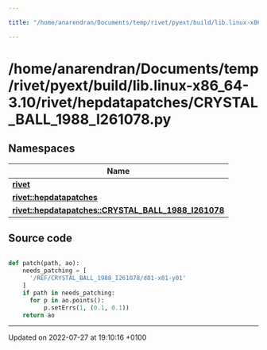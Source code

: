 ```yaml
---

title: "/home/anarendran/Documents/temp/rivet/pyext/build/lib.linux-x86_64-3.10/rivet/hepdatapatches/CRYSTAL_BALL_1988_I261078.py"

---
```


# /home/anarendran/Documents/temp/rivet/pyext/build/lib.linux-x86_64-3.10/rivet/hepdatapatches/CRYSTAL_BALL_1988_I261078.py



## Namespaces

| Name           |
| -------------- |
| **[rivet](http://example.org/namespaces/namespacerivet/)**  |
| **[rivet::hepdatapatches](http://example.org/namespaces/namespacerivet_1_1hepdatapatches/)**  |
| **[rivet::hepdatapatches::CRYSTAL_BALL_1988_I261078](http://example.org/namespaces/namespacerivet_1_1hepdatapatches_1_1crystal__ball__1988__i261078/)**  |




## Source code

```python

def patch(path, ao):
    needs_patching = [ 
      '/REF/CRYSTAL_BALL_1988_I261078/d01-x01-y01'
    ]
    if path in needs_patching:
      for p in ao.points():
          p.setErrs(1, (0.1, 0.1))
    return ao
```


-------------------------------

Updated on 2022-07-27 at 19:10:16 +0100
